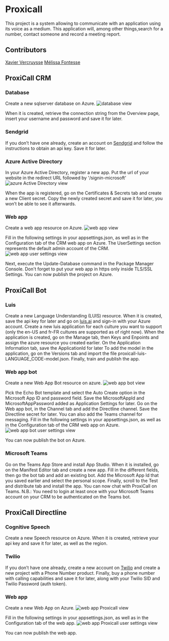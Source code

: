 # Proxicall

This project is a system allowing to communicate with an application using its voice as a medium. This application will, among other things,search for a number, contact someone and record a meeting report.

## Contributors

[Xavier Vercruysse](https://github.com/xvercruysse)
[Mélissa Fontesse](https://github.com/MissRedfreak)

## ProxiCall CRM

### Database

Create a new sqlserver database on Azure.
![database view](https://github.com/micbelgique/ProxiCall/blob/master/pictures/database.png)

When it is created, retrieve the connection string from the Overview page, insert your username and password and save it for later.

### Sendgrid

If you don’t have one already, create an account on [Sendgrid](https://sendgrid.com) and follow the instructions to obtain an api key. Save it for later.

### Azure Active Directory

In your Azure Active Directory, register a new app. Put the url of your website in the redirect URL followed by '/signin-microsoft'
![azure Active Directory view](https://github.com/micbelgique/ProxiCall/blob/master/pictures/azureAD.png)

When the app is registered, go on the Certificates & Secrets tab and create a new Client secret. Copy the newly created secret and save it for later, you won’t be able to see it afterwards.

### Web app

Create a web app resource on Azure.
![web app view](https://github.com/micbelgique/ProxiCall/blob/master/pictures/webapp.png)

Fill in the following settings in your appsettings.json, as well as in the Configuration tab of the CRM web app on Azure.
The UserSettings section represents the default admin account of the CRM.
![web app user settings view](https://github.com/micbelgique/ProxiCall/blob/master/pictures/webappusersettings.png)

Next, execute the Update-Database command in the Package Manager Console.
Don't forget to put your web app in https only inside TLS/SSL Settings.
You can now publish the project on Azure.

## ProxiCall Bot

### Luis

Create a new Language Understanding (LUIS) resource. When it is created, save the api key for later and go on [luis.ai](https://luis.ai) and sign-in with your Azure account.
Create a new luis application for each culture you want to support (only the en-US and fr-FR cultures are supported as of right now).
When the application is created, go on the Manage tab, then Keys and Enpoints and assign the azure resource you created earlier.
On the Application Information tab, save the ApplicationId for later
To add the model in the application, go on the Versions tab and import the file proxicall-luis-LANGUAGE_CODE-model.json.
Finally, train and publish the app.

### Web app bot

Create a new Web App Bot resource on azure.
![web app bot view](https://github.com/micbelgique/ProxiCall/blob/master/pictures/webappbot.png)

Pick the Echo Bot template and select the Auto Create option in the Microsoft App ID and password field. Save the MicrosoftAppId and MicrosoftAppPassword added as Application Settings for later.
Go on the Web app bot, in the Channel tab and add the Directline channel. Save the Directline secret for later. You can also add the Teams channel for messaging.
Fill in the following settings in your appsettings.json, as well as in the Configuration tab of the CRM web app on Azure.
![web app bot user settings view](https://github.com/micbelgique/ProxiCall/blob/master/pictures/webappbotusersettings.png)

You can now publish the bot on Azure.

### Microsoft Teams

Go on the Teams App Store and install App Studio. When it is installed, go on the Manifest Editor tab and create a new app. Fill in the different fields, then go the bot tab and add an existing bot.
Add the Microsoft App Id that you saved earlier and select the personal scope.
Finally, scroll to the Test and distribute tab and install the app.
You can now chat with ProxiCall on Teams.
N.B.: You need to login at least once with your Microsoft Teams account on your CRM to be authenticated on the Teams bot.

## ProxiCall Directline

### Cognitive Speech

Create a new Speech resource on Azure. When it is created, retrieve your api key and save it for later, as well as the region.

### Twilio

If you don’t have one already, create a new account on [Twilio](https://twilio.com) and create a new project with a Phone Number product.
Finally, buy a phone number with calling capabilities and save it for later, along with your Twilio SID and Twilio Password (auth token).

### Web app

Create a new Web App on Azure.
![web app Proxicall view](https://github.com/micbelgique/ProxiCall/blob/master/pictures/webappproxicall.png)

Fill in the following settings in your appsettings.json, as well as in the Configuration tab of the web app.
![web app Proxicall user settings view](https://github.com/micbelgique/ProxiCall/blob/master/pictures/webappproxicallusersettings.png)

You can now publish the web app.
